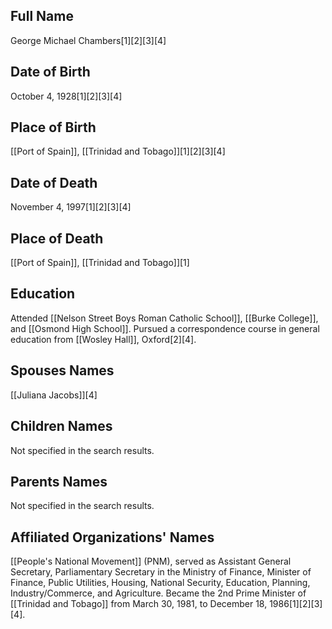 ## Full Name
George Michael Chambers[1][2][3][4]

## Date of Birth
October 4, 1928[1][2][3][4]

## Place of Birth
[[Port of Spain]], [[Trinidad and Tobago]][1][2][3][4]

## Date of Death
November 4, 1997[1][2][3][4]

## Place of Death
[[Port of Spain]], [[Trinidad and Tobago]][1]

## Education
Attended [[Nelson Street Boys Roman Catholic School]], [[Burke College]], and [[Osmond High School]]. Pursued a correspondence course in general education from [[Wosley Hall]], Oxford[2][4].

## Spouses Names
[[Juliana Jacobs]][4]

## Children Names
Not specified in the search results.

## Parents Names
Not specified in the search results.

## Affiliated Organizations' Names
[[People's National Movement]] (PNM), served as Assistant General Secretary, Parliamentary Secretary in the Ministry of Finance, Minister of Finance, Public Utilities, Housing, National Security, Education, Planning, Industry/Commerce, and Agriculture. Became the 2nd Prime Minister of [[Trinidad and Tobago]] from March 30, 1981, to December 18, 1986[1][2][3][4].

